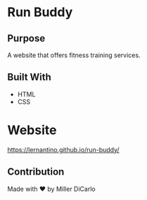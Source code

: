 # Run Buddy

## Purpose
A website that offers fitness training services.

## Built With
* HTML
* CSS

# Website
https://lernantino.github.io/run-buddy/

## Contribution
Made with ❤️ by Miller DiCarlo
